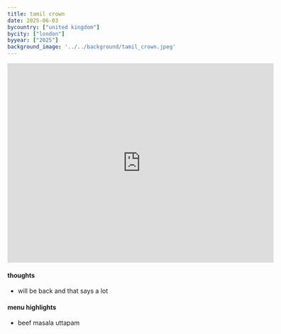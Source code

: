 ```yaml
---
title: tamil crown
date: 2025-06-03
bycountry: ["united kingdom"]
bycity: ["london"]
byyear: ["2025"]
background_image: '../../background/tamil_crown.jpeg'
---
```


<iframe src="https://www.google.com/maps/embed?pb=!1m18!1m12!1m3!1d2481.9758559019174!2d-0.1044226228724937!3d51.532002671818894!2m3!1f0!2f0!3f0!3m2!1i1024!2i768!4f13.1!3m3!1m2!1s0x48761b274ef04cc5%3A0x3b89f9854e659957!2sThe%20Tamil%20Crown!5e0!3m2!1sen!2sus!4v1750891569109!5m2!1sen!2sus" width="600" height="450" style="border:0;" allowfullscreen="" loading="lazy" referrerpolicy="no-referrer-when-downgrade"></iframe>

#### thoughts
* will be back and that says a lot

#### menu highlights
* beef masala uttapam